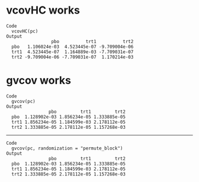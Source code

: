 # vcovHC works

    Code
      vcovHC(pc)
    Output
                     pbo          trt1          trt2
      pbo   1.106024e-03  4.523445e-07 -9.709004e-06
      trt1  4.523445e-07  1.164889e-03 -7.709031e-07
      trt2 -9.709004e-06 -7.709031e-07  1.170214e-03

# gvcov works

    Code
      gvcov(pc)
    Output
                    pbo         trt1         trt2
      pbo  1.128902e-03 1.856234e-05 1.333885e-05
      trt1 1.856234e-05 1.184599e-03 2.178112e-05
      trt2 1.333885e-05 2.178112e-05 1.157268e-03

---

    Code
      gvcov(pc, randomization = "permute_block")
    Output
                    pbo         trt1         trt2
      pbo  1.128902e-03 1.856234e-05 1.333885e-05
      trt1 1.856234e-05 1.184599e-03 2.178112e-05
      trt2 1.333885e-05 2.178112e-05 1.157268e-03

